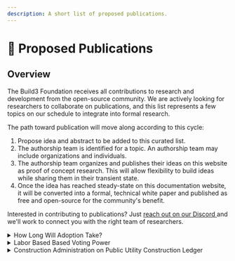 ```yaml
---
description: A short list of proposed publications.
---
```


# 📢 Proposed Publications

## Overview

The Build3 Foundation receives all contributions to research and development from the open-source community. We are actively looking for researchers to collaborate on publications, and this list represents a few topics on our schedule to integrate into formal research.

The path toward publication will move along according to this cycle:

1. Propose idea and abstract to be added to this curated list.
2. The authorship team is identified for a topic. An authorship team may include organizations and individuals.
3. The authorship team organizes and publishes their ideas on this website as proof of concept research. This will allow flexibility to build ideas while sharing them in their transient state.
4. Once the idea has reached steady-state on this documentation website, it will be converted into a formal, technical white paper and published as free and open-source for the community's benefit.

Interested in contributing to publications? Just [reach out on our Discord ](https://discord.gg/jJhp58PFA2)and we'll work to connect you with the right team of researchers.



<details>

<summary>How Long Will Adoption Take?</summary>

A proposed publication to discuss the roadmap for implementing a public utility supervision blockchain. This topic should cover how the language in the industry would need to adapt the existing legal framework (e.g. International Building Code, Chapter 1, AIA contracts, etc.) to the new ledger protocols. It would discuss the proposed least-resistance paths, how long each phase would take, and who would be critical in collaboration.

</details>

<details>

<summary>Labor Based Based Voting Power</summary>

Blockchain enthusiasts usually tout the benefits of decentralization. Unfortunately, many of the features baked into the technology ultimately lead to a re-centralization in myriad ways. A small [central group of miner farms](https://www.sunbirddcim.com/infographic/largest-bitcoin-mining-farms-world) generally controls all rewards on the bitcoin network. When it comes to voting mechanisms, most involve the spending of coins, which makes voter authority directly proportional to their access to funds.&#x20;

A proposed solution to this problem involves removing or reducing the possibility of exponential relationships from voting power. Non-transferrable voting tokens are issues based on a user's contribution to the network. You earn voting tokens as you review, submit, or otherwise interact with the system. These tokens are non-transferrable, would be burned when used for voting, and may expire after some time. This paper will explore these ideas and propose technical standards for developers to implement as a pallet on the chain. This voting token introduces a new token that is not nonfungible (NFT) nor technically wholly fungible.

</details>

<details>

<summary>Construction Administration on Public Utility Construction Ledger</summary>

Construction drawings generally require submittals such as product data, shop drawings, product samples, and other elements. Each contractor on the job must submit the specified deliverables in order to conform to the specifications of the supervised construction documents. \
\
With a public utility construction ledger, these submittals would be tied to the construction project and must be signed by the issuer. This centralizes access to the submittal data, demonstrates proof of time passed between submission and reviewn and most importantly offers proof of authorship. The engineer of record has proof that the author of the submittal is the contractor performing the work, and the contractor has proof that the engineer of record is the author of the review or approval.

</details>
